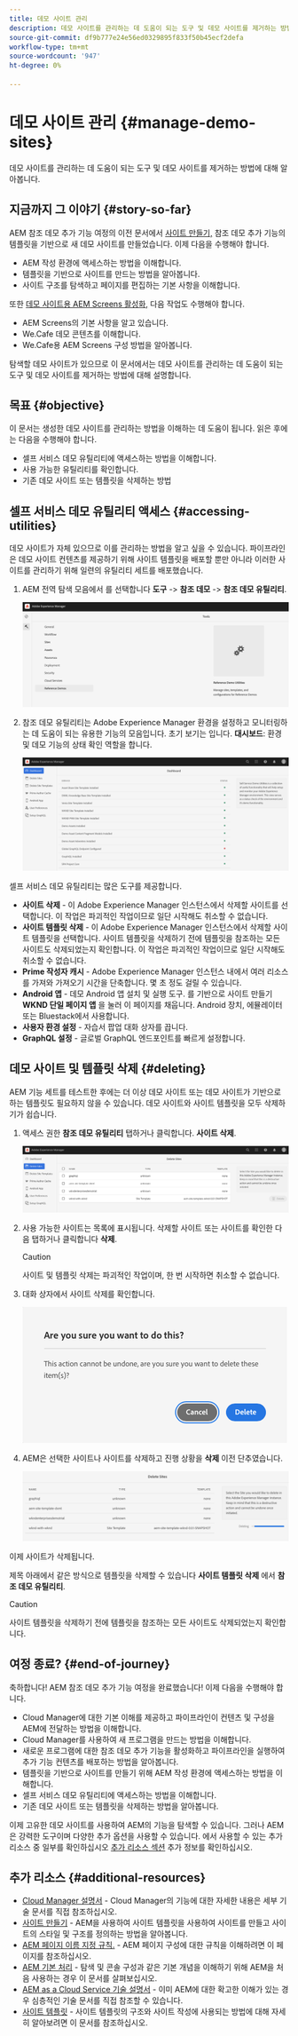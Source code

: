 ```yaml
---
title: 데모 사이트 관리
description: 데모 사이트를 관리하는 데 도움이 되는 도구 및 데모 사이트를 제거하는 방법에 대해 알아봅니다.
source-git-commit: df9b777e24e56ed0329895f833f50b45ecf2defa
workflow-type: tm+mt
source-wordcount: '947'
ht-degree: 0%

---
```



# 데모 사이트 관리 {#manage-demo-sites}

데모 사이트를 관리하는 데 도움이 되는 도구 및 데모 사이트를 제거하는 방법에 대해 알아봅니다.

## 지금까지 그 이야기 {#story-so-far}

AEM 참조 데모 추가 기능 여정의 이전 문서에서 [사이트 만들기,](create-site.md) 참조 데모 추가 기능의 템플릿을 기반으로 새 데모 사이트를 만들었습니다. 이제 다음을 수행해야 합니다.

* AEM 작성 환경에 액세스하는 방법을 이해합니다.
* 템플릿을 기반으로 사이트를 만드는 방법을 알아봅니다.
* 사이트 구조를 탐색하고 페이지를 편집하는 기본 사항을 이해합니다.

또한 [데모 사이트용 AEM Screens 활성화,](screens.md) 다음 작업도 수행해야 합니다.

* AEM Screens의 기본 사항을 알고 있습니다.
* We.Cafe 데모 콘텐츠를 이해합니다.
* We.Cafe용 AEM Screens 구성 방법을 알아봅니다.

탐색할 데모 사이트가 있으므로 이 문서에서는 데모 사이트를 관리하는 데 도움이 되는 도구 및 데모 사이트를 제거하는 방법에 대해 설명합니다.

## 목표 {#objective}

이 문서는 생성한 데모 사이트를 관리하는 방법을 이해하는 데 도움이 됩니다. 읽은 후에는 다음을 수행해야 합니다.

* 셀프 서비스 데모 유틸리티에 액세스하는 방법을 이해합니다.
* 사용 가능한 유틸리티를 확인합니다.
* 기존 데모 사이트 또는 템플릿을 삭제하는 방법

## 셀프 서비스 데모 유틸리티 액세스 {#accessing-utilities}

데모 사이트가 자체 있으므로 이를 관리하는 방법을 알고 싶을 수 있습니다. 파이프라인은 데모 사이트 컨텐츠를 제공하기 위해 사이트 템플릿을 배포할 뿐만 아니라 이러한 사이트를 관리하기 위해 일련의 유틸리티 세트를 배포했습니다.

1. AEM 전역 탐색 모음에서 를 선택합니다 **도구** -> **참조 데모** -> **참조 데모 유틸리티**.

   ![셀프 서비스 데모 유틸리티](assets/demo-utilities.png)

1. 참조 데모 유틸리티는 Adobe Experience Manager 환경을 설정하고 모니터링하는 데 도움이 되는 유용한 기능의 모음입니다. 초기 보기는 입니다. **대시보드**: 환경 및 데모 기능의 상태 확인 역할을 합니다.

   ![대시보드](assets/dashboard.png)

셀프 서비스 데모 유틸리티는 많은 도구를 제공합니다.

* **사이트 삭제** - 이 Adobe Experience Manager 인스턴스에서 삭제할 사이트를 선택합니다. 이 작업은 파괴적인 작업이므로 일단 시작해도 취소할 수 없습니다.
* **사이트 템플릿 삭제** - 이 Adobe Experience Manager 인스턴스에서 삭제할 사이트 템플릿을 선택합니다. 사이트 템플릿을 삭제하기 전에 템플릿을 참조하는 모든 사이트도 삭제되었는지 확인합니다. 이 작업은 파괴적인 작업이므로 일단 시작해도 취소할 수 없습니다.
* **Prime 작성자 캐시** - Adobe Experience Manager 인스턴스 내에서 여러 리소스를 가져와 가져오기 시간을 단축합니다. 몇 초 정도 걸릴 수 있습니다.
* **Android 앱** - 데모 Android 앱 설치 및 실행 도구. 를 기반으로 사이트 만들기 **WKND 단일 페이지 앱** 을 눌러 이 페이지를 채웁니다. Android 장치, 에뮬레이터 또는 Bluestack에서 사용합니다.
* **사용자 환경 설정** - 자습서 팝업 대화 상자를 끕니다.
* **GraphQL 설정** - 글로벌 GraphQL 엔드포인트를 빠르게 설정합니다.

## 데모 사이트 및 템플릿 삭제 {#deleting}

AEM 기능 세트를 테스트한 후에는 더 이상 데모 사이트 또는 데모 사이트가 기반으로 하는 템플릿도 필요하지 않을 수 있습니다. 데모 사이트와 사이트 템플릿을 모두 삭제하기가 쉽습니다.

1. 액세스 권한 **참조 데모 유틸리티** 탭하거나 클릭합니다. **사이트 삭제**.

   ![사이트 삭제](assets/delete-sites.png)

1. 사용 가능한 사이트는 목록에 표시됩니다. 삭제할 사이트 또는 사이트를 확인한 다음 탭하거나 클릭합니다 **삭제**.

   >[!CAUTION]
   >
   >사이트 및 템플릿 삭제는 파괴적인 작업이며, 한 번 시작하면 취소할 수 없습니다.

1. 대화 상자에서 사이트 삭제를 확인합니다.

   ![사이트 삭제 확인](assets/confirm-site-delete.png)

1. AEM은 선택한 사이트나 사이트를 삭제하고 진행 상황을 **삭제** 이전 단추였습니다.

   ![진행률 삭제](assets/delete-progress.png)

이제 사이트가 삭제됩니다.

제목 아래에서 같은 방식으로 템플릿을 삭제할 수 있습니다 **사이트 템플릿 삭제** 에서 **참조 데모 유틸리티**.

>[!CAUTION]
>
>사이트 템플릿을 삭제하기 전에 템플릿을 참조하는 모든 사이트도 삭제되었는지 확인합니다.

## 여정 종료? {#end-of-journey}

축하합니다! AEM 참조 데모 추가 기능 여정을 완료했습니다! 이제 다음을 수행해야 합니다.

* Cloud Manager에 대한 기본 이해를 제공하고 파이프라인이 컨텐츠 및 구성을 AEM에 전달하는 방법을 이해합니다.
* Cloud Manager를 사용하여 새 프로그램을 만드는 방법을 이해합니다.
* 새로운 프로그램에 대한 참조 데모 추가 기능을 활성화하고 파이프라인을 실행하여 추가 기능 컨텐츠를 배포하는 방법을 알아봅니다.
* 템플릿을 기반으로 사이트를 만들기 위해 AEM 작성 환경에 액세스하는 방법을 이해합니다.
* 셀프 서비스 데모 유틸리티에 액세스하는 방법을 이해합니다.
* 기존 데모 사이트 또는 템플릿을 삭제하는 방법을 알아봅니다.

이제 고유한 데모 사이트를 사용하여 AEM의 기능을 탐색할 수 있습니다. 그러나 AEM은 강력한 도구이며 다양한 추가 옵션을 사용할 수 있습니다. 에서 사용할 수 있는 추가 리소스 중 일부를 확인하십시오 [추가 리소스 섹션](#additional-resources) 추가 정보를 확인하십시오.

## 추가 리소스 {#additional-resources}

* [Cloud Manager 설명서](https://experienceleague.adobe.com/docs/experience-manager-cloud-service/onboarding/onboarding-concepts/cloud-manager-introduction.html) - Cloud Manager의 기능에 대한 자세한 내용은 세부 기술 문서를 직접 참조하십시오.
* [사이트 만들기](/help/sites-cloud/administering/site-creation/create-site.md) - AEM을 사용하여 사이트 템플릿을 사용하여 사이트를 만들고 사이트의 스타일 및 구조를 정의하는 방법을 알아봅니다.
* [AEM 페이지 이름 지정 규칙.](/help/sites-cloud/authoring/fundamentals/organizing-pages.md#page-name-restrictions-and-best-practices) - AEM 페이지 구성에 대한 규칙을 이해하려면 이 페이지를 참조하십시오.
* [AEM 기본 처리](/help/sites-cloud/authoring/getting-started/basic-handling.md) - 탐색 및 콘솔 구성과 같은 기본 개념을 이해하기 위해 AEM을 처음 사용하는 경우 이 문서를 살펴보십시오.
* [AEM as a Cloud Service 기술 설명서](https://experienceleague.adobe.com/docs/experience-manager-cloud-service.html) - 이미 AEM에 대한 확고한 이해가 있는 경우 심층적인 기술 문서를 직접 참조할 수 있습니다.
* [사이트 템플릿](/help/sites-cloud/administering/site-creation/site-templates.md) - 사이트 템플릿의 구조와 사이트 작성에 사용되는 방법에 대해 자세히 알아보려면 이 문서를 참조하십시오.
